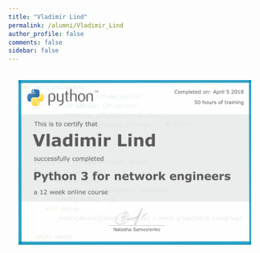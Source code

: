 ```yaml
---
title: "Vladimir Lind"
permalink: /alumni/Vladimir_Lind
author_profile: false
comments: false
sidebar: false
---
```


<div style="padding: 20px;">
  <img src="https://raw.githubusercontent.com/pyneng/pyneng.github.io/master/alumni/Vladimir_Lind.png" alt="Python for network engineers">
</div>

